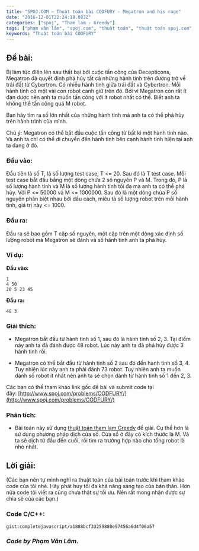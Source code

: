 ```yaml
---
title: "SPOJ.COM – Thuật toán bài CODFURY - Megatron and his rage"
date: "2016-12-01T22:24:18.083Z"
categories: ["spoj", "Tham lam - Greedy"]
tags: ["phạm văn lâm", "spoj.com", "thuật toán", "thuật toán spoj.com", "tham lam greedy", "dịch cửa sổ"]
keywords: "Thuật toán bài CODFURY"
---
```


## Đề bài:

Bị làm tức điên lên sau thất bại bởi cuộc tấn công của Decepticons, Megatron đã quyết định phá hủy tất cả những hành tinh trên đường trở về trái đất từ Cybertron. Có nhiều hành tinh giữa trái đất và Cybertron. Mỗi hành tinh có một vài con robot canh giữ trên đó. Bởi vì Megatron còn rất ít đạn dược nên anh ta muốn tấn công với ít robot nhất có thể. Biết anh ta không thể tấn công quá M robot. 

Bạn hãy tìm ra số lớn nhất của những hành tinh mà anh ta có thể phá hủy trên hành trình của mình. 

Chú ý: Megatron có thể bắt đầu cuộc tấn công từ bất kì một hành tinh nào. Và anh ta chỉ có thể di chuyển đến hành tinh bên cạnh hành tinh hiện tại anh ta đang ở đó.

### Đầu vào:

Đầu tiên là số T, là số lượng test case, T <= 20\. Sau đó là T test case. Mỗi test case bắt đầu bằng một dòng chứa 2 số nguyên P và M. Trong đó, P là số lượng hành tinh và M là số lượng hành tinh tối đa mà anh ta có thể phá hủy. Với P <= 50000 và M <= 1000000\. Sau đó là một dòng chứa P số nguyên phân biệt nhau bởi dấu cách, miêu tả số lượng robot trên mỗi hành tinh, giá trị này <= 1000.

### Đầu ra:

Đầu ra sẽ bao gồm T cặp số nguyên, một cặp trên một dòng xác định số lượng robot mà Megatron sẽ đánh và số hành tinh anh ta phá hủy.

### Ví dụ:

**Đầu vào:**

```
1
4 50
20 5 23 45
```

**Đầu ra:**

```
48 3
```

### Giải thích:

  * Megatron bắt đầu từ hành tinh số 1, sau đó là hành tinh số 2, 3\. Tại điểm này anh ta đã đánh được 48 robot. Lúc này anh ta đã phá hủy được 3 hành tinh rồi.
  
  * Megatron có thể bắt đầu từ hành tinh số 2 sau đó đến hành tinh số 3, 4\. Tuy nhiên lúc này anh ta phải đánh 73 robot. Tuy nhiên anh ta muốn đánh số robot ít nhất nên anh ta sẽ chọn đánh từ hành tinh số 1 đến 2, 3. 
  
Các bạn có thể tham khảo link gốc đề bài và submit code tại đây: [http://www.spoj.com/problems/CODFURY/](http://www.spoj.com/problems/CODFURY/)

### Phân tích:

  * Bài toán này sử dụng [thuật toán tham lam Greedy](/category/tham-lam-greedy/) để giải. Cụ thể hơn là sử dụng phương pháp dịch cửa sổ. Cửa sổ ở đây có kích thước là M. Và ta sẽ dịch từ đầu đến cuối, rồi tìm ra trường hợp nào cho tổng robot là nhỏ nhất.

## Lời giải:

(Các bạn nên tự mình nghĩ ra thuật toán của bài toán trước khi tham khảo code của tôi nhé. Hãy phát huy tối đa khả năng sáng tạo của bản thân. Hơn nữa code tôi viết ra cũng chưa thật sự tối ưu. Nên rất mong nhận được sự chia sẻ của các bạn.)

### Code C/C++:

`gist:completejavascript/a1888bcf33259880e97456a6d4f06a57`

### _Code by Phạm Văn Lâm._
